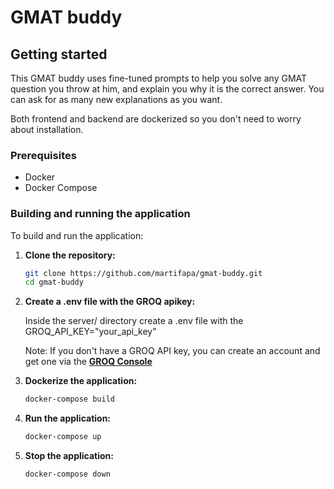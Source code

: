 # GMAT buddy

## Getting started

This GMAT buddy uses fine-tuned prompts to help you solve any GMAT question you throw at him, and explain you why it is the correct answer. You can ask for as many new explanations as you want.

Both frontend and backend are dockerized so you don't need to worry about installation.


### Prerequisites

- Docker
- Docker Compose


### Building and running the application

To build and run the application:

1. **Clone the repository:**

   ```bash
   git clone https://github.com/martifapa/gmat-buddy.git
   cd gmat-buddy

2. **Create a .env file with the GROQ apikey:**

    Inside the server/ directory create a .env file with the GROQ_API_KEY="your_api_key"

    Note: If you don't have a GROQ API key, you can create an account and get one via the **[GROQ Console](https://console.groq.com/keys)**

3. **Dockerize the application:**

    ```bash
    docker-compose build
    ```

4. **Run the application:**

    ```bash
    docker-compose up
    ```

5. **Stop the application:**

    ```bash
    docker-compose down
    ```